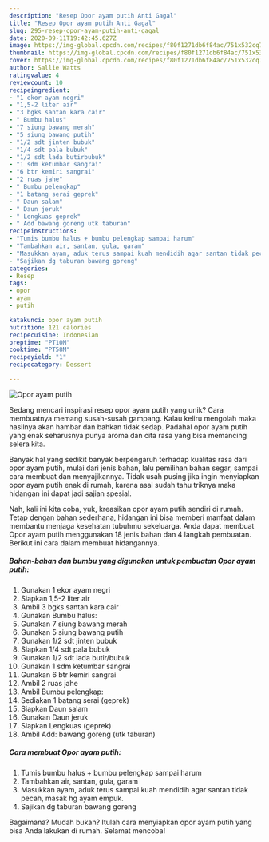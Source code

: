 ```yaml
---
description: "Resep Opor ayam putih Anti Gagal"
title: "Resep Opor ayam putih Anti Gagal"
slug: 295-resep-opor-ayam-putih-anti-gagal
date: 2020-09-11T19:42:45.627Z
image: https://img-global.cpcdn.com/recipes/f80f1271db6f84ac/751x532cq70/opor-ayam-putih-foto-resep-utama.jpg
thumbnail: https://img-global.cpcdn.com/recipes/f80f1271db6f84ac/751x532cq70/opor-ayam-putih-foto-resep-utama.jpg
cover: https://img-global.cpcdn.com/recipes/f80f1271db6f84ac/751x532cq70/opor-ayam-putih-foto-resep-utama.jpg
author: Sallie Watts
ratingvalue: 4
reviewcount: 10
recipeingredient:
- "1 ekor ayam negri"
- "1,5-2 liter air"
- "3 bgks santan kara cair"
- " Bumbu halus"
- "7 siung bawang merah"
- "5 siung bawang putih"
- "1/2 sdt jinten bubuk"
- "1/4 sdt pala bubuk"
- "1/2 sdt lada butirbubuk"
- "1 sdm ketumbar sangrai"
- "6 btr kemiri sangrai"
- "2 ruas jahe"
- " Bumbu pelengkap"
- "1 batang serai geprek"
- " Daun salam"
- " Daun jeruk"
- " Lengkuas geprek"
- " Add bawang goreng utk taburan"
recipeinstructions:
- "Tumis bumbu halus + bumbu pelengkap sampai harum"
- "Tambahkan air, santan, gula, garam"
- "Masukkan ayam, aduk terus sampai kuah mendidih agar santan tidak pecah, masak hg ayam empuk."
- "Sajikan dg taburan bawang goreng"
categories:
- Resep
tags:
- opor
- ayam
- putih

katakunci: opor ayam putih 
nutrition: 121 calories
recipecuisine: Indonesian
preptime: "PT10M"
cooktime: "PT58M"
recipeyield: "1"
recipecategory: Dessert

---
```



![Opor ayam putih](https://img-global.cpcdn.com/recipes/f80f1271db6f84ac/751x532cq70/opor-ayam-putih-foto-resep-utama.jpg)

Sedang mencari inspirasi resep opor ayam putih yang unik? Cara membuatnya memang susah-susah gampang. Kalau keliru mengolah maka hasilnya akan hambar dan bahkan tidak sedap. Padahal opor ayam putih yang enak seharusnya punya aroma dan cita rasa yang bisa memancing selera kita.

Banyak hal yang sedikit banyak berpengaruh terhadap kualitas rasa dari opor ayam putih, mulai dari jenis bahan, lalu pemilihan bahan segar, sampai cara membuat dan menyajikannya. Tidak usah pusing jika ingin menyiapkan opor ayam putih enak di rumah, karena asal sudah tahu triknya maka hidangan ini dapat jadi sajian spesial.




Nah, kali ini kita coba, yuk, kreasikan opor ayam putih sendiri di rumah. Tetap dengan bahan sederhana, hidangan ini bisa memberi manfaat dalam membantu menjaga kesehatan tubuhmu sekeluarga. Anda dapat membuat Opor ayam putih menggunakan 18 jenis bahan dan 4 langkah pembuatan. Berikut ini cara dalam membuat hidangannya.

<!--inarticleads1-->

##### Bahan-bahan dan bumbu yang digunakan untuk pembuatan Opor ayam putih:

1. Gunakan 1 ekor ayam negri
1. Siapkan 1,5-2 liter air
1. Ambil 3 bgks santan kara cair
1. Gunakan  Bumbu halus:
1. Gunakan 7 siung bawang merah
1. Gunakan 5 siung bawang putih
1. Gunakan 1/2 sdt jinten bubuk
1. Siapkan 1/4 sdt pala bubuk
1. Gunakan 1/2 sdt lada butir/bubuk
1. Gunakan 1 sdm ketumbar sangrai
1. Gunakan 6 btr kemiri sangrai
1. Ambil 2 ruas jahe
1. Ambil  Bumbu pelengkap:
1. Sediakan 1 batang serai (geprek)
1. Siapkan  Daun salam
1. Gunakan  Daun jeruk
1. Siapkan  Lengkuas (geprek)
1. Ambil  Add: bawang goreng (utk taburan)




<!--inarticleads2-->

##### Cara membuat Opor ayam putih:

1. Tumis bumbu halus + bumbu pelengkap sampai harum
1. Tambahkan air, santan, gula, garam
1. Masukkan ayam, aduk terus sampai kuah mendidih agar santan tidak pecah, masak hg ayam empuk.
1. Sajikan dg taburan bawang goreng




Bagaimana? Mudah bukan? Itulah cara menyiapkan opor ayam putih yang bisa Anda lakukan di rumah. Selamat mencoba!
